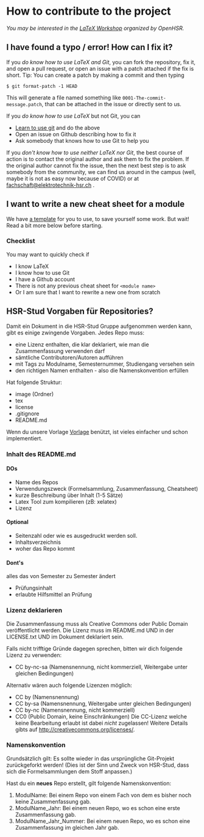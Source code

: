 # How to contribute to the project

*You may be interested in the [LaTeX Workshop](https://github.com/openhsr/LaTeX-Workshop) organized by OpenHSR.*

## I have found a typo / error! How can I fix it?

If you *do know how to use LaTeX and Git*, you can fork the repository, fix it, and open a pull request, or open an issue with a patch attached if the fix is short. Tip: You can create a patch by making a commit and then typing

```
$ git format-patch -1 HEAD
```

This will generate a file named something like `0001-The-commit-message.patch`, that can be attached in the issue or directly sent to us.

If you *do know how to use LaTeX* but not Git, you can

  - [Learn to use git](./tutorials/install-git.md) and do the above
  - Open an issue on Github describing how to fix it
  - Ask somebody that knows how to use Git to help you

If you *don't know how to use neither LaTeX nor Git*, the best course of action is to contact the original author and ask them to fix the problem. If the original author cannot fix the issue, then the next best step is to ask somebody from the community, we can find us around in the campus (well, maybe it is not as easy now because of COVID) or at fachschaft@elektrotechnik-hsr.ch .

## I want to write a new cheat sheet for a module

We have [a template](https://github.com/HSR-Stud/VorlageZF) for you to use, to save yourself some work. But wait! Read a bit more below before starting.

### Checklist

You may want to quickly check if

  - I know LaTeX
  - I know how to use Git
  - I have a Github account
  - There is not any previous cheat sheet for `<module name>`
  - Or I am sure that I want to rewrite a new one from scratch

## HSR-Stud Vorgaben für Repositories?
Damit ein Dokument in die HSR-Stud Gruppe aufgenommen werden kann, gibt es einige zwingende Vorgaben.
Jedes Repo muss:
-  eine Lizenz enthalten, die klar deklariert, wie man die Zusammenfassung verwenden darf
-  sämtliche Contributoren/Autoren aufführen
-  mit Tags zu Modulname, Semesternummer, Studiengang versehen sein
-  den richtigen Namen enthalten - also die Namenskonvention erfüllen

Hat folgende Struktur:
- image (Ordner)
- tex 
- license
- .gitignore
- README.md

Wenn du unsere Vorlage [Vorlage](https://github.com/HSR-Stud/VorlageZF) benützt, ist vieles einfacher und schon implementiert.

### Inhalt des README.md
#### DOs
- Name des Repos
- Verwendungszweck (Formelsammlung, Zusammenfassung, Cheatsheet)
- kurze Beschreibung über Inhalt (1-5 Sätze)
- Latex Tool zum kompilieren (zB: xelatex)
- Lizenz

#### Optional
- Seitenzahl oder wie es ausgedruckt werden soll.
- Inhaltsverzeichnis
- woher das Repo kommt

#### Dont's
alles das von Semester zu Semester ändert
- Prüfungsinhalt
- erlaubte Hilfsmittel an Prüfung

### Lizenz deklarieren 
Die Zusammenfassung muss als Creative Commons oder Public Domain veröffentlicht werden. Die Lizenz muss im README.md UND in der LICENSE.txt UND im Dokument deklariert sein. 

Falls nicht trifftige Gründe dagegen sprechen, bitten wir dich folgende Lizenz zu verwenden:
- CC by-nc-sa (Namensnennung, nicht kommerziell, Weitergabe unter gleichen Bedingungen)

Alternativ wären auch folgende Lizenzen möglich:
- CC by (Namensnennung)
- CC by-sa (Namensnennung, Weitergabe unter gleichen Bedingungen)
- CC by-nc (Namensnennung, nicht kommerziell)
- CC0 (Public Domain, keine Einschränkungen)
Die CC-Lizenz welche keine Bearbeitung erlaubt ist dabei *nicht* zugelassen!
Weitere Details gibts auf http://creativecommons.org/licenses/.


### Namenskonvention
Grundsätzlich gilt: Es sollte wieder in das ursprüngliche Git-Projekt zurückgeforkt werden!
(Dies ist der Sinn und Zweck von HSR-Stud, dass sich die Formelsammlungen dem Stoff anpassen.)

Hast du ein **neues** Repo erstellt, gilt folgende Namenskonvention:
1. ModulName: Bei einem Repo von einem Fach von dem es bisher noch keine Zusammenfassung gab.
2. ModulName_Jahr: Bei einem neuen Repo, wo es schon eine erste Zusammenfassung gab.
3. ModulName_Jahr_Nummer: Bei einem neuen Repo, wo es schon eine Zusammenfassung im gleichen Jahr gab.
